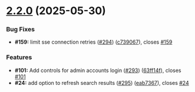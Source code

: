# [2.2.0](https://github.com/medic/cht-user-management/compare/v2.1.16...v2.2.0) (2025-05-30)


### Bug Fixes

* **#159:** limit sse connection retries ([#294](https://github.com/medic/cht-user-management/issues/294)) ([c739067](https://github.com/medic/cht-user-management/commit/c739067fbb78dd3ffb871afc67efd9e548ce79c5)), closes [#159](https://github.com/medic/cht-user-management/issues/159)


### Features

* **#101:** Add controls for admin accounts login ([#293](https://github.com/medic/cht-user-management/issues/293)) ([63ff14f](https://github.com/medic/cht-user-management/commit/63ff14fc4cfa2f240fb40138c45a49923dfe646e)), closes [#101](https://github.com/medic/cht-user-management/issues/101)
* **#24:** add option to refresh search results ([#295](https://github.com/medic/cht-user-management/issues/295)) ([eab7367](https://github.com/medic/cht-user-management/commit/eab73675b46e5e70db6e217aac8238b14ed23d5f)), closes [#24](https://github.com/medic/cht-user-management/issues/24)
